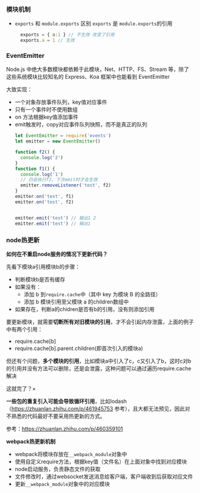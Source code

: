 ### 模块机制
- `exports` 和 `module.exports` 区别
  `exports` 是 `module.exports`的引用
  ```javascript
    exports = { a:1 } // 不生效 改变了引用
    exports.a = 1 // 生效

  ```

### EventEmitter
Node.js 中绝大多数模块都依赖于此模块，Net、HTTP、FS、Stream 等，除了这些系统模块比较知名的 Express、Koa 框架中也能看到 EventEmitter


大致实现：
- 一个对象存放事件队列，key值对应事件
- 只有一个事件时不使用数组
- on 方法根据key值添加事件
- emit触发时，copy对应事件队列快照，而不是真正的队列
  ```javascript
  let EventEmitter = require('events')
  let emitter = new EventEmitter()

  function f2() {
    console.log('2')
  }
  function f1() {
    console.log('1')
    // 仍会执行f2，下次emit时才会生效
    emitter.removeListener('test', f2)
  }
  emitter.on('test', f1)
  emitter.on('test', f2)


  emitter.emit('test') // 输出1 2
  emitter.emit('test') // 输出1
  ```

### node热更新
**如何在不重启node服务的情况下更新代码？**

先看下模块a引用模块b的步骤：
- 判断模块b是否有缓存
- 如果没有：
  - 添加 b 到`require.cache`中（其中 key 为模块 B 的全路径）
  - 添加 b 模块引用至父模块 a 的children数组中
- 如果存在，判断a的chidren是否有b的引用，没有则添加引用


要更新模块，就需要**切断所有对旧模块的引用**，才不会引起内存泄露，上面的例子中有两个引用：
- require.cache[b]
- require.cache[b].parent.children(即首次引入的模块a)

但还有个问题，**多个模块的引用**，比如模块a中引入了c，c又引入了b，这时c对b的引用并没有方法可以删除，还是会泄露，这种问题可以通过遍历require.cache解决

这就完了？×

**一些包的重复引入可能会导致循环引用**，比如lodash（https://zhuanlan.zhihu.com/p/461945753 参考），且大都无法预见，因此对不熟悉的代码最好不要采用热更新的方式。

参考：https://zhuanlan.zhihu.com/p/460359101

**webpack热更新机制**

- webpack将模块存放在`__webpack_module`对象中
- 使用自定义require方法，根据key值（文件名）在上面对象中找到对应模块
- node启动服务，负责静态文件的获取
- 文件修改时，通过websocket发送消息给客户端，客户端收到后获取对应文件
- 更新`__webpack_module`对象中的对应模块
 